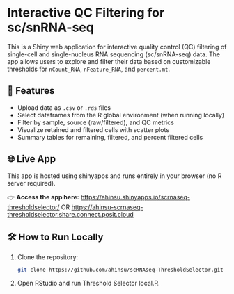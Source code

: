 # Interactive QC Filtering for sc/snRNA-seq

This is a Shiny web application for interactive quality control (QC) filtering of single-cell and single-nucleus RNA sequencing (sc/snRNA-seq) data. The app allows users to explore and filter their data based on customizable thresholds for `nCount_RNA`, `nFeature_RNA`, and `percent.mt`.

## 🚀 Features

- Upload data as `.csv` or `.rds` files
- Select dataframes from the R global environment (when running locally)
- Filter by sample, source (raw/filtered), and QC metrics
- Visualize retained and filtered cells with scatter plots
- Summary tables for remaining, filtered, and percent filtered cells

## 🌐 Live App

This app is hosted using shinyapps and runs entirely in your browser (no R server required).

👉 **Access the app here:** https://ahinsu.shinyapps.io/scrnaseq-thresholdselector/ OR https://ahinsu-scrnaseq-thresholdselector.share.connect.posit.cloud



## 🛠️ How to Run Locally

1. Clone the repository:
   ```bash
   git clone https://github.com/ahinsu/scRNAseq-ThresholdSelector.git
   
2. Open RStudio and run Threshold Selector local.R.


